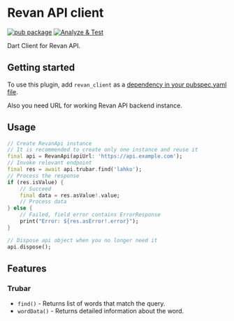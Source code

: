 # Revan API client

[![pub package](https://img.shields.io/pub/v/revan_client)](https://pub.dartlang.org/packages/revan_client)
[![Analyze & Test](https://github.com/greymag/revan_client/actions/workflows/validation.yml/badge.svg?branch=main)](https://github.com/greymag/revan_client/actions/workflows/validation.yml)

Dart Client for Revan API.

## Getting started

To use this plugin, add `revan_client` as a [dependency in your pubspec.yaml file](https://docs.flutter.dev/packages-and-plugins/using-packages#adding-a-package-dependency-to-an-app-using-flutter-pub-add).

Also you need URL for working Revan API backend instance.

## Usage

```dart
// Create RevanApi instance
// It is recommended to create only one instance and reuse it
final api = RevanApi(apiUrl: 'https://api.example.com');
// Invoke relevant endpoint
final res = await api.trubar.find('lahko');
// Process the response
if (res.isValue) {
    // Succeed
    final data = res.asValue!.value;
    // Process data
} else {
    // Failed, field error contains ErrorResponse
    print("Error: ${res.asError!.error}");
}

// Dispose api object when you no longer need it
api.dispose();
```

## Features

### Trubar

- `find()` - Returns list of words that match the query.
- `wordData()` - Returns detailed information about the word.